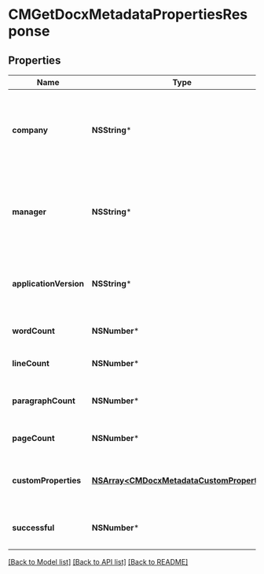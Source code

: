 # CMGetDocxMetadataPropertiesResponse

## Properties
Name | Type | Description | Notes
------------ | ------------- | ------------- | -------------
**company** | **NSString*** | Name of the Company that authored the document, if available | [optional] 
**manager** | **NSString*** | Name of the Manager that authored the document, if available | [optional] 
**applicationVersion** | **NSString*** | Application version that authored the document, if available | [optional] 
**wordCount** | **NSNumber*** | Word count of the document | [optional] 
**lineCount** | **NSNumber*** | Line count of the document | [optional] 
**paragraphCount** | **NSNumber*** | Paragraph count of the document | [optional] 
**pageCount** | **NSNumber*** | Page count of the document | [optional] 
**customProperties** | [**NSArray&lt;CMDocxMetadataCustomProperty&gt;***](CMDocxMetadataCustomProperty.md) | Custom properties applied to the document | [optional] 
**successful** | **NSNumber*** | True if successful, false otherwise | [optional] 

[[Back to Model list]](../README.md#documentation-for-models) [[Back to API list]](../README.md#documentation-for-api-endpoints) [[Back to README]](../README.md)


